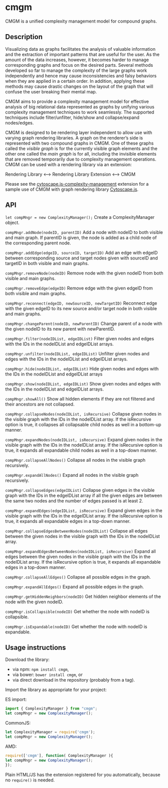 # cmgm
CMGM is a unified complexity management model for compound graphs.

## Description

Visualizing data as graphs facilitates the analysis of valuable information and the extraction of important patterns that are useful for the user. As the amount of the data increases, however, it becomes harder to manage corresponding graphs and focus on the desired parts. Several methods developed so far to manage the complexity of the large graphs work independently and hence may cause inconsistencies and falsy behaviors when they are applied in a certain order. In addition, applying these methods may cause drastic changes on the layout of the graph that will confuse the user breaking their mental map.

CMGM aims to provide a complexity management model for effective analysis of big relational data represented as graphs by unifying various complexity management techniques to work seamlessly. The supported techniques include filter/unfilter, hide/show and collapse/expand nodes/edges.

CMGM is designed to be rendering layer independent to allow use with varying graph rendering libraries. A graph on the renderer’s side is represented with two compound graphs in CMGM. One of these graphs called the *visible graph* is for the currently visible graph elements and the other one called the *main graph* is for all, including the invisible elements that are removed temporarily due to complexity management operations. CMGM can be used with a rendering library via an extension:

Rendering Library <--> Rendering Library Extension <--> CMGM

Please see the [cytoscape.js-complexity-management](https://github.com/graphinha/cytoscape.js-complexity-management) extension for a sample use of CMGM with graph rendering library [Cytoscape.js](https://js.cytoscape.org/).

## API

`let compMngr = new ComplexityManager();`
Create a ComplexityManager object.

`compMngr.addNode(nodeID, parentID)`
 Add a node with nodeID to both visible and main graph. If parentID is given, the node is added as a child node of the corresponding parent node.

`compMngr.addEdge(edgeID, sourceID, targetID)`
Add an edge with edgeID between corresponding source and target nodes given with sourceID and targetID in both visible and main graphs.

`compMngr.removeNode(nodeID)`
Remove node with the given nodeID from both visible and main graphs.

`compMngr.removeEdge(edgeID)`
Remove edge with the given edgeID from both visible and main graphs.

`compMngr.reconnect(edgeID, newSourceID, newTargetID)`
Reconnect edge with the given edgeID to its new source and/or target node in both visible and main graphs.

`compMngr.changeParent(nodeID, newParentID)`
Change parent of a node with the given nodeID to its new parent with newParentID.

`compMngr.filter(nodeIDList, edgeIDList)`
Filter given nodes and edges with the IDs in the nodeIDList and edgeIDList arrays.

`compMngr.unfilter(nodeIDList, edgeIDList)`
Unfilter given nodes and edges with the IDs in the nodeIDList and edgeIDList arrays.

`compMngr.hide(nodeIDList, edgeIDList)`
Hide given nodes and edges with the IDs in the nodeIDList and edgeIDList arrays

`compMngr.show(nodeIDList, edgeIDList)`
Show given nodes and edges with the IDs in the nodeIDList and edgeIDList arrays.

`compMngr.showAll()`
Show all hidden elements if they are not filtered and their ancestors are not collapsed.

`compMngr.collapseNodes(nodeIDList, isRecursive)`
Collapse given nodes in the visible graph with the IDs in the nodeIDList array. If the isRecursive option is true, it collapses all collapsable child nodes as well in a bottom-up manner.

`compMngr.expandNodes(nodeIDList, isRecursive)`
Expand given nodes in the visible graph with the IDs in the nodeIDList array. If the isRecursive option is true, it expands all expandable child nodes as well in a top-down manner.

`compMngr.collapseAllNodes()`
Collapse all nodes in the visible graph recursively.

`compMngr.expandAllNodes()`
Expand all nodes in the visible graph recursively.

`compMngr.collapseEdges(edgeIDList)`
Collapse given edges in the visible graph with the IDs in the edgeIDList array if all the given edges are between the same two nodes and the number of edges passed is at least 2.

`compMngr.expandEdges(edgeIDList, isRecursive)`
Expand given edges in the visible graph with the IDs in the edgeIDList array. If the isRecursive option is true, it expands all expandable edges in a top-down manner.

`compMngr.collapseEdgesBetweenNodes(nodeIDList)`
Collapse all edges between the given nodes in the visible graph with the IDs in the nodeIDList array.

`compMngr.expandEdgesBetweenNodes(nodeIDList, isRecursive)`
Expand all edges between the given nodes in the visible graph with the IDs in the nodeIDList array. If the isRecursive option is true, it expands all expandable edges in a top-down manner.

`compMngr.collapseAllEdges()`
Collapse all possible edges in the graph.

`compMngr.expandAllEdges()`
Expand all possible edges in the graph.

`compMngr.getHiddenNeighbors(nodeID)`
Get hidden neighbor elements of the node with the given nodeID.

`compMngr.isCollapsible(nodeID)`
Get whether the node with nodeID is collapsible.

`compMngr.isExpandable(nodeID)`
Get whether the node with nodeID is expandable.

## Usage instructions
Download the library:
 * via npm: `npm install cmgm`,
 * via bower: `bower install cmgm`, or
 * via direct download in the repository (probably from a tag).

Import the library as appropriate for your project:

ES import:

```js
import { ComplexityManager } from "cmgm";
let compMngr = new ComplexityManager();
```

CommonJS:
```js
let ComplexityManager = require('cmgm');
let compMngr = new ComplexityManager();
```

AMD:
```js
require(['cmgm'], function( ComplexityManager ){
let compMngr = new ComplexityManager();
});
```

Plain HTML/JS has the extension registered for you automatically, because no `require()` is needed.
